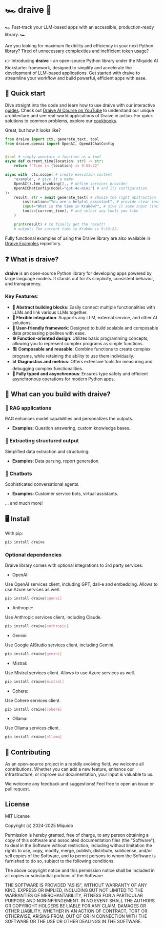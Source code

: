 # 🏎️ draive 🏁

🏎️ Fast-track your LLM-based apps with an accessible, production-ready library. 🏎️

Are you looking for maximum flexibility and efficiency in your next Python library? Tired of unnecessary complexities and inefficient token usage?

👉 Introducing **draive** - an open-source Python library under the Miquido AI Kickstarter framework, designed to simplify and accelerate the development of LLM-based applications. Get started with draive to streamline your workflow and build powerful, efficient apps with ease.

## 🚀 Quick start

Dive straight into the code and learn how to use draive with our interactive [guides](https://github.com/miquido/draive/tree/main/guides). Check out [Draive AI Course on YouTube](https://www.youtube.com/watch?v=C257Y7-y3ok&list=PLbS8Yksu3iAoRpDOGwP_UmK5s6B3SDz8T) to understand our unique architecture and see real-world applications of Draive in action. For quick solutions to common problems, explore our [cookbooks](https://github.com/miquido/draive/tree/main/cookbooks).

Great, but how it looks like?

```python
from draive import ctx, generate_text, tool
from draive.openai import OpenAI, OpenAIChatConfig


@tool # simply annotate a function as a tool
async def current_time(location: str) -> str:
    return f"Time in {location} is 9:53:22"

async with  ctx.scope( # create execution context
    "example", # give it a name
    OpenAI().lmm_invoking(),, # define services provider
    OpenAIChatConfig(model="gpt-4o-mini") # and its configuration
):
    result: str = await generate_text( # choose the right abstraction
        instruction="You are a helpful assistant", # provide clear instructions
        input="What is the time in Kraków?", # give it some input (including multimodal)
        tools=[current_time], # and select any tools you like
    )

    print(result) # to finally get the result!
    # output: The current time in Kraków is 9:53:22.
```

Fully functional examples of using the Draive library are also available in [Draive Examples](https://github.com/miquido/draive-examples) repository.

## ❓ What is draive?

**draive** is an open-source Python library for developing apps powered by large language models. It stands out for its simplicity, consistent behavior, and transparency.

### Key Features:

- **🧱 Abstract building blocks**: Easily connect multiple functionalities with LLMs and link various LLMs together.
- **🧩 Flexible integration**: Supports any LLM, external service, and other AI solutions.
- **🧒 User-friendly framework**: Designed to build scalable and composable data processing pipelines with ease.
- **⚙️ Function-oriented design**: Utilizes basic programming concepts, allowing you to represent complex programs as simple functions.
- **🏗️ Composable and reusable**: Combine functions to create complex programs, while retaining the ability to use them individually.
- **📊 Diagnostics and metrics**: Offers extensive tools for measuring and debugging complex functionalities.
- **🔄 Fully typed and asynchronous**: Ensures type safety and efficient asynchronous operations for modern Python apps.

## 🧱 What can you build with draive?

### 🦾 RAG applications

RAG enhances model capabilities and personalizes the outputs.

- **Examples**: Question answering, custom knowledge bases.

### 🧹 Extracting structured output

Simplified data extraction and structuring.

- **Examples**: Data parsing, report generation.

### 🤖 Chatbots

Sophisticated conversational agents.

- **Examples**: Customer service bots, virtual assistants.

… and much more!

## 🖥️ Install

With pip:

```bash
pip install draive
```

### Optional dependencies

Draive library comes with optional integrations to 3rd party services:

- OpenAI:

Use OpenAI services client, including GPT, dall-e and embedding. Allows to use Azure services as well.

```bash
pip install draive[openai]
```

- Anthropic:

Use Anthropic services client, including Claude.

```bash
pip install draive[anthropic]
```

- Gemini:

Use Google AIStudio services client, including Gemini.

```bash
pip install draive[gemini]
```

- Mistral:

Use Mistral services client. Allows to use Azure services as well.

```bash
pip install draive[mistral]
```

- Cohere:

Use Cohere services client.

```bash
pip install draive[cohere]
```

- Ollama:

Use Ollama services client.

```bash
pip install draive[ollama]
```

## 👷 Contributing

As an open-source project in a rapidly evolving field, we welcome all contributions. Whether you can add a new feature, enhance our infrastructure, or improve our documentation, your input is valuable to us.

We welcome any feedback and suggestions! Feel free to open an issue or pull request.

## License

MIT License

Copyright (c) 2024-2025 Miquido

Permission is hereby granted, free of charge, to any person obtaining a copy
of this software and associated documentation files (the "Software"), to deal
in the Software without restriction, including without limitation the rights
to use, copy, modify, merge, publish, distribute, sublicense, and/or sell
copies of the Software, and to permit persons to whom the Software is
furnished to do so, subject to the following conditions:

The above copyright notice and this permission notice shall be included in all
copies or substantial portions of the Software.

THE SOFTWARE IS PROVIDED "AS IS", WITHOUT WARRANTY OF ANY KIND, EXPRESS OR
IMPLIED, INCLUDING BUT NOT LIMITED TO THE WARRANTIES OF MERCHANTABILITY,
FITNESS FOR A PARTICULAR PURPOSE AND NONINFRINGEMENT. IN NO EVENT SHALL THE
AUTHORS OR COPYRIGHT HOLDERS BE LIABLE FOR ANY CLAIM, DAMAGES OR OTHER
LIABILITY, WHETHER IN AN ACTION OF CONTRACT, TORT OR OTHERWISE, ARISING FROM,
OUT OF OR IN CONNECTION WITH THE SOFTWARE OR THE USE OR OTHER DEALINGS IN THE
SOFTWARE.
